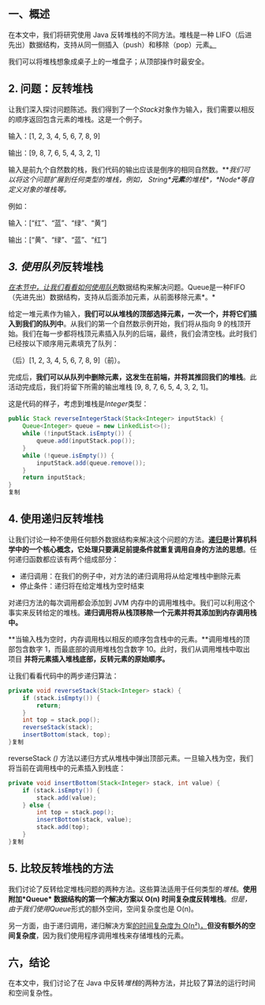 ## 一、概述

在本文中，我们将研究使用 Java 反转堆栈的不同方法。堆栈是一种 LIFO（后进先出）数据结构，支持从同一侧插入（push）和移除（pop）元素[。](https://www.baeldung.com/java-stack)

我们可以将堆栈想象成桌子上的一堆盘子；从顶部操作时最安全。

## 2. 问题：反转堆栈

让我们深入探讨问题陈述。我们得到了一个*Stack*对象作为输入，我们需要以相反的顺序返回包含元素的堆栈。这是一个例子。

输入：[1, 2, 3, 4, 5, 6, 7, 8, 9]

输出：[9, 8, 7, 6, 5, 4, 3, 2, 1]

输入是前九个自然数的栈，我们代码的输出应该是倒序的相同自然数。***我们可以将这个问题扩展到任何类型的堆栈，例如， String\*****元素****的堆栈\*，\**Node\*等自定义对象的堆栈等。**

例如：

输入：[“红”、“蓝”、“绿”、“黄”]

输出：[“黄”、“绿”、“蓝”、“红”]

## *3. 使用队列*反转堆栈

[*在本节中，让我们看看如何使用队列*](https://www.baeldung.com/java-queue)数据结构来解决问题。Queue是一种FIFO（先进先出）数据结构，支持从后面添加元素，从前面移除元素*。*

给定一堆元素作为输入，**我们可以从堆栈的顶部选择元素，一次一个，并将它们插入到我们的队列中**。从我们的第一个自然数示例开始，我们将从指向 9 的栈顶开始。我们在每一步都将栈顶元素插入队列的后端，最终，我们会清空栈。此时我们已经按以下顺序用元素填充了队列：

（后）[1, 2, 3, 4, 5, 6, 7, 8, 9]（前）。

完成后，**我们可以从队列中删除元素，这发生在前端，并将其推回我们的堆栈**。此活动完成后，我们将留下所需的输出堆栈 [9, 8, 7, 6, 5, 4, 3, 2, 1]。

这是代码的样子，考虑到堆栈是*Integer*类型：

```java
public Stack reverseIntegerStack(Stack<Integer> inputStack) {
    Queue<Integer> queue = new LinkedList<>();
    while (!inputStack.isEmpty()) {
        queue.add(inputStack.pop());
    }
    while (!queue.isEmpty()) {
        inputStack.add(queue.remove());
    }
    return inputStack;
}
复制
```

## 4. 使用递归反转堆栈

让我们讨论一种不使用任何额外数据结构来解决这个问题的方法。**[递归](https://www.baeldung.com/java-recursion)是计算机科学中的一个核心概念，它处理只要满足前提条件就重复调用自身的方法的思想**。任何递归函数都应该有两个组成部分：

-   递归调用：在我们的例子中，对方法的递归调用将从给定堆栈中删除元素
-   停止条件：递归将在给定堆栈为空时结束

对递归方法的每次调用都会添加到 JVM 内存中的调用堆栈中。我们可以利用这个事实来反转给定的堆栈。**递归调用将从栈顶移除一个元素并将其添加到内存调用栈中。** 

**当输入栈为空时，内存调用栈以相反的顺序包含栈中的元素。**调用堆栈的顶部包含数字 1，而最底部的调用堆栈包含数字 10。此时，我们从调用堆栈中取出项目 **并将元素插入堆栈底部，反转元素的原始顺序。**

让我们看看代码中的两步递归算法：

```java
private void reverseStack(Stack<Integer> stack) {
    if (stack.isEmpty()) {
        return;
    }
    int top = stack.pop();
    reverseStack(stack);
    insertBottom(stack, top);
}复制
```

reverseStack *()* 方法以递归方式从堆栈中弹出顶部元素。一旦输入栈为空，我们将当前在调用栈中的元素插入到栈底：

```java
private void insertBottom(Stack<Integer> stack, int value) {
    if (stack.isEmpty()) {
        stack.add(value);
    } else {
        int top = stack.pop();
        insertBottom(stack, value);
        stack.add(top);
    }
}复制
```

## 5. 比较反转堆栈的方法

我们讨论了反转给定堆栈问题的两种方法。这些算法适用于任何类型的*堆栈*。**使用附加\*Queue\* 数据结构的第一个解决方案以 O(n) 时间复杂度反转堆栈**。*但是，由于我们使用Queue*形式的额外空间，空间复杂度也是 O(n)。

另一方面，由于递归调用，递归解决方案[的时间复杂度为 O(n²)，](https://www.baeldung.com/cs/master-theorem-asymptotic-analysis)**但没有额外的空间复杂度**，因为我们使用程序调用堆栈来存储堆栈的元素。

## 六，结论

在本文中，我们讨论了在 Java 中反转*堆栈*的两种方法，并比较了算法的运行时间和空间复杂性。